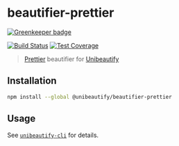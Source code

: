 # beautifier-prettier

[![Greenkeeper badge](https://badges.greenkeeper.io/Unibeautify/beautifier-prettier.svg)](https://greenkeeper.io/)

[![Build Status](https://travis-ci.org/Unibeautify/beautifier-prettier.svg?branch=master)](https://travis-ci.org/Unibeautify/beautifier-prettier) [![Test Coverage](https://api.codeclimate.com/v1/badges/3aef5f1b2d79cca35671/test_coverage)](https://codeclimate.com/github/Unibeautify/beautifier-prettier/test_coverage)

> [Prettier](https://prettier.io/) beautifier for [Unibeautify](https://github.com/Unibeautify)

## Installation

```bash
npm install --global @unibeautify/beautifier-prettier
```

## Usage

See [`unibeautify-cli`](https://github.com/Unibeautify/unibeautify-cli) for details.
